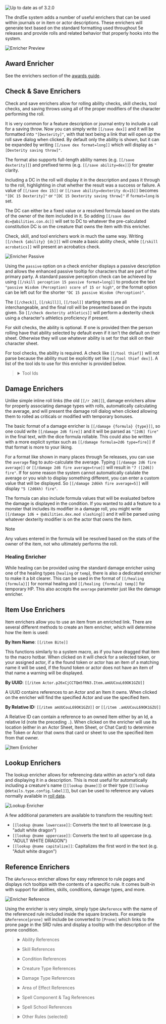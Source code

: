 ![Up to date as of 3.2.0](https://img.shields.io/static/v1?label=dnd5e&message=3.2.0&color=informational)

The dnd5e system adds a number of useful enrichers that can be used within journals or in item or actor descriptions. These enrichers will generate text based on the standard formatting used throughout 5e releases and provide rolls and related behavior that properly hooks into the system.

![Enricher Preview](https://raw.githubusercontent.com/foundryvtt/dnd5e/publish-wiki/wiki/images/enrichers-preview.jpg)

## Award Enricher
See the enrichers section of the [awards guide](Awards).


## Check & Save Enrichers
Check and save enrichers allow for rolling ability checks, skill checks, tool checks, and saving throws using all of the proper modifiers of the character performing the roll.

It is very common for a feature description or journal entry to include a call for a saving throw. Now you can simply write `[[/save dex]]` and it will be formatted into `"[Dexterity]"`, with that text being a link that will open up the roll save dialog when clicked. By default only the ability is shown, but it can be expanded by writing `[[/save dex format=long]]` which will display as `"[Dexterity saving throw]"`.

The format also supports full-length ability names (e.g. `[[/save dexterity]]`) and prefixed terms (e.g. `[[/save ability=dex]]`) for greater clarity.

Including a DC in the roll will display it in the description and pass it through to the roll, highlighting in chat whether the result was a success or failure. A value of `[[/save dex 15]]` or `[[/save ability=dexterity dc=15]]` becomes `"[DC 15 Dexterity]"` or `"[DC 15 Dexterity saving throw]"` if `format=long` is set.

The DC can either be a fixed value or a resolved formula based on the stats of the owner of the item included in it. So adding `[[/save dex dc=@abilities.con.dc]]` will set to DC to whatever the pre-calculated constitution DC is on the creature that owns the item with this enricher.

Check, skill, and tool enrichers work in much the same way. Writing `[[/check {ability} {dc}]]` will create a basic ability check, while `[[/skill acrobatics]]` will present an acrobatics check.

![Enricher Passive](https://raw.githubusercontent.com/foundryvtt/dnd5e/publish-wiki/wiki/images/enricher-passive.jpg)

Using the `passive` option on a check enricher displays a passive description and allows the enhanced passive tooltip for characters that are part of the primary party. A standard passive perception check can be achieved by using `[[/skill perception 15 passive format=long]]` to produce the text `"passive Wisdom (Perception) score of 15 or high"`, or the format option can be left out for the shorter `"DC 15 passive Wisdom (Perception)"`.

The `[[/check]]`, `[[/skill]]`, `[[/tool]]` starting terms are all interchangeable, and the final roll will be presented based on the inputs given. So `[[/check dexterity athletics]]` will perform a dexterity check using a character's athletics proficiency if present.

For skill checks, the ability is optional. If one is provided then the person rolling have that ability selected by default even if it isn't the default on their sheet. Otherwise they will use whatever ability is set for that skill on their character sheet.

For tool checks, the ability is required. A check like `[[/tool thief]]` will not parse because the ability must be explicitly set like `[[/tool thief dex]]`. A list of the tool ids to use for this enricher is provided below.  

> <details>
> <summary>Tool Ids</summary>
>
> | Tool                   | Id             |
> |------------------------|----------------|
> | Alchemist's Supplies   | `alchemist`    |
> | Bagpipes               | `bagpipes`     |
> | Brewer's Supplies      | `brewer`       |
> | Calligrapher's Supplies | `calligrapher`|
> | Playing Cards Set      | `card`         |
> | Carpenter's Tools      | `carpenter`    |
> | Cartographer's Tools   | `cartographer` |
> | Chess Set              | `chess`        |
> | Cobbler's Tools        | `cobbler`      |
> | Cook's Utensils        | `cook`         |
> | Dice Set               | `dice`         |
> | Disguise Kit           | `disg`         |
> | Drum                   | `drum`         |
> | Dulcimer               | `dulcimer`     |
> | Flute                  | `flute`        |
> | Forgery Kit            | `forg`         |
> | Glassblower's Tools    | `glassblower`  |
> | Herbalism Kit          | `herb`         |
> | Horn                   | `horn`         |
> | Jeweler's Tools        | `jeweler`      |
> | Leatherworker's Tools  | `leatherworker`|
> | Lute                   | `lute`         |
> | Lyre                   | `lyre`         |
> | Mason's Tools          | `mason`        |
> | Navigator's Tools      | `navg`         |
> | Painter's Supplies     | `painter`      |
> | Pan Flute              | `panflute`     |
> | Poisoner's Kit         | `pois`         |
> | Potter's Tools         | `potter`       |
> | Shawm                  | `shawm`        |
> | Smith's Tools          | `smith`        |
> | Thieves' Tools         | `thief`        |
> | Tinker's Tools         | `tinker`       |
> | Viol                   | `viol`         |
> | Weaver's Tools         | `weaver`       |
> | Woodcarver's Tools     | `woodcarver`   |
>
> Source: `CONFIG.DND5E.toolIds` </details>


## Damage Enrichers
Unlike simple inline roll links (the old `[[/r 2d6]]`), damage enrichers allow for properly associating damage types with rolls, automatically calculating the average, and will present the damage roll dialog when clicked allowing them to rolled as criticals or modified with temporary bonuses.

The basic format of a damage enricher is `[[/damage {formula} {type}]]`, so one could write `[[/damage 2d6 fire]]` and it will be parsed as `"[2d6] fire"` in the final text, with the dice formula rollable. This could also be written with a more explicit syntax such as `[[/damage formula=2d6 type=fire]]` if that format is more to your liking.

For a format like shown in many places through 5e releases, you can use the `average` flag to auto-calculate the average. Typing `[[/damage 2d6 fire average]]` or `[[/damage 2d6 fire average=true]]` will result in `"7 ([2d6]) fire"`. If for some reason the system cannot automatically calulate the average or you wish to display something different, you can enter a custom value that will be displayed. So `[[/damage 2d6kh fire average=5]]` will display `"5 (2d6kh) fire"`.

The formula can also include formula values that will be evaluated before the damage is displayed in the condition. If you wanted to add a feature to a monster that includes its modifier in a damage roll, you might write `[[/damage 1d6 + @abilities.dex.mod slashing]]` and it will be parsed using whatever dexterity modifier is on the actor that owns the item.

> [!Note]
> Any values entered in the formula will be resolved based on the stats of the owner of the item, not who ultimately performs the roll.

### Healing Enricher
While healing can be provided using the standard damage enricher using one of the healing types (`healing` or `temp`), there is also a dedicated enricher to make it a bit clearer. This can be used in the format of `[[/healing {formula}]]` for normal healing and `[[/healing {formula} temp]]` for temporary HP. This also accepts the `average` parameter just like the damage enricher.


## Item Use Enrichers
Item enrichers allow you to use an item from an enriched link. There are several different methods to create an Item enricher, which will determine how the item is used:

**By Item Name**: `[[/item Bite]]`

This functions similarly to a system macro, as if you have dragged that item to the macro hotbar. When clicked on it will check for a selected token, or your assigned actor, if a the found token or actor has an item of a matching name it will be used, if the found token or actor does not have an item of that name a warning will be displayed.


**By UUID**: `[[/item Actor.p26xCjCCTQm5fRN3.Item.amUUCouL69OK1GZU]]`

A UUID contains references to an Actor and an Item it owns. When clicked on the enricher will find the specified Actor and use the specified Item.


**By Relative ID:** `[[/item amUUCouL69OK1GZU]]`  or `[[/item .amUUCouL69OK1GZU]]`

A Relative ID can contain a reference to an owned Item either by an Id, a relative Id (note the preceding `.`). When clicked on the enricher will use its location (either in an Actor Sheet, Item Sheet, or Chat Card) to determine the Token or Actor that owns that card or sheet to use the specified item from that owner.

![Item Enricher](https://github.com/foundryvtt/dnd5e/assets/86370342/0e97f88a-992e-42ed-a8f0-19b35f152cdb)

## Lookup Enrichers

The lookup enricher allows for referencing data within an actor's roll data and displaying it in a description. This is most useful for automatically including a creature's name (`[[lookup @name]]`) or their type (`[[lookup @details.type.config.label]]`), but can be used to reference any values normally available in [roll data](Roll-Formulas.md).

![Lookup Enricher](https://raw.githubusercontent.com/foundryvtt/dnd5e/publish-wiki/wiki/images/enricher-lookup.jpg)

A few additional parameters are available to transform the resulting text:
- `[[lookup @name lowercase]]`: Converts the text to all lowercase (e.g. "adult white dragon")
- `[[lookup @name uppercase]]`: Converts the text to all uppercase (e.g. "ADULT WHITE DRAGON")
- `[[lookup @name capitalize]]`: Capitalizes the first word in the text (e.g. "Adult white dragon")

## Reference Enrichers
The `&Reference` enricher allows for easy reference to rule pages and displays rich tooltips with the contents of a specific rule. It comes built-in with support for abilities, skills, conditions, damage types, and more.

![Enricher Reference](https://raw.githubusercontent.com/foundryvtt/dnd5e/publish-wiki/wiki/images/enricher-reference.jpg)

Using the enricher is very simple, simply type `&Reference` with the name of the referenced rule included inside the square brackets. For example `&Reference[prone]` will include be converted to `[Prone]` which links to the prone page in the SRD rules and display a tooltip with the description of the prone condition.

> <details>
> <summary>Ability References</summary>
>
> | Ability      | Short ID | Full ID        |
> | ------------ | -------- | -------------- |
> | Strength     | `str`    | `strength`     |
> | Dexterity    | `dex`    | `dexterity`    |
> | Constitution | `con`    | `constitution` |
> | Intelligence | `int`    | `intelligence` |
> | Wisdom       | `wis`    | `wisdom`       |
> | Charisma     | `cha`    | `charisma`     |
> | Honor        | N/A      | N/A            |
> | Sanity       | N/A      | N/A            |
>
> Source: `CONFIG.DND5E.abilities` </details>


> <details>
> <summary>Skill References</summary>
>
> | Skill           | Short ID | Full ID          |
> | --------------- | -------- | ---------------- |
> | Acrobatics      | `acr`    | `acrobatics`     |
> | Animal Handling | `ani`    | `animalHandling` |
> | Arcana          | `arc`    | `arcana`         |
> | Athletics       | `ath`    | `athletics`      |
> | Deception       | `dec`    | `deception`      |
> | History         | `his`    | `history`        |
> | Insight         | `ins`    | `insight`        |
> | Intimidation    | `itm`    | `intimidation`   |
> | Investigation   | `inv`    | `investigation`  |
> | Medicine        | `med`    | `medicine`       |
> | Nature          | `nat`    | `nature`         |
> | Perception      | `prc`    | `perception`     |
> | Performance     | `prf`    | `performance`    |
> | Persuasion      | `per`    | `persuasion`     |
> | Religion        | `rel`    | `religion`       |
> | Sleight of Hand | `slt`    | `sleightOfHand`  |
> | Stealth         | `ste`    | `stealth`        |
> | Survival        | `sur`    | `survival`       |
>
> Source: `CONFIG.DND5E.skills` </details>


> <details>
> <summary>Condition References</summary>
>
> | Condition     | ID              |
> | ------------- | --------------- |
> | Blinded       | `blinded`       |
> | Charmed       | `charmed`       |
> | Deafened      | `deafened`      |
> | Exhaustion    | `exhaustion`    |
> | Frightened    | `frightened`    |
> | Grappled      | `grappled`      |
> | Incapacitated | `incapacitated` |
> | Invisible     | `invisible`     |
> | Paralyzed     | `paralyzed`     |
> | Petrified     | `petrified`     |
> | Poisoned      | `poisoned`      |
> | Prone         | `prone`         |
> | Restrained    | `restrained`    |
> | Stunned       | `stunned`       |
> | Unconscious   | `unconscious`   |
>
> Source: `CONFIG.DND5E.conditionTypes` </details>


> <details>
> <summary>Creature Type References</summary>
>
> | Creature Type | ID            |
> | ------------- | ------------- |
> | Aberration    | `aberration`  |
> | Beast         | `beast`       |
> | Celestial     | `celestial`   |
> | Construct     | `construct`   |
> | Dragon        | `dragon`      |
> | Elemental     | `elemental`   |
> | Fey           | `fey`         |
> | Fiend         | `fiend`       |
> | Giant         | `giant`       |
> | Humanoid      | `humanoid`    |
> | Monstrosity   | `monstrosity` |
> | Ooze          | `ooze`        |
> | Plant         | `plant`       |
> | Undead        | `undead`      |
>
> Source: `CONFIG.DND5E.creatureTypes` </details>


> <details>
> <summary>Damage Type References</summary>
>
> | Damage Type | ID            |
> | ----------- | ------------- |
> | Acid        | `acid`        |
> | Bludgeoning | `bludgeoning` |
> | Cold        | `cold`        |
> | Fire        | `fire`        |
> | Force       | `force`       |
> | Lightning   | `lightning`   |
> | Necrotic    | `necrotic`    |
> | Piercing    | `piercing`    |
> | Poison      | `poison`      |
> | Psychic     | `psychic`     |
> | Radiant     | `radiant`     |
> | Slashing    | `slashing`    |
> | Thunder     | `thunder`     |
>
> Source: `CONFIG.DND5E.damageTypes` </details>


> <details>
> <summary>Area of Effect References</summary>
>
> | Area of EFfect | ID       |
> | -------------- | -------- |
> | Cone           | `cone`   |
> | Cube           | `cube`   |
> | Sphere         | `sphere` |
> | Square         | `square` |
> | Line           | `line`   |
>
> Source: `CONFIG.DND5E.areaTargetTypes` </details>


> <details>
> <summary>Spell Component & Tag References</summary>
>
> | Component/Tag   | ID                  |
> | --------------- | ------------------- |
> | Concentration   | `concentration`     |
> | Material        | `material`          |
> | Ritual          | `ritual`            |
> | Somatic         | `somatic`           |
> | Verbal          | `verbal` or `vocal` |
>
> Source: `CONFIG.DND5E.spellComponents` & `CONFIG.DND5E.spellTags` </details>


> <details>
> <summary>Spell School References</summary>
>
> | Spell School  | Short ID | Full ID         |
> | ------------- | -------- | --------------- |
> | Abjuration    | `abj`    | `abjuration`    |
> | Conjuration   | `con`    | `conjuration`   |
> | Divination    | `div`    | `divination`    |
> | Enchantment   | `enc`    | `enchantment`   |
> | Evocation     | `evo`    | `evocation`     |
> | Illusion      | `ill`    | `illusion`      |
> | Necromancy    | `nec`    | `necromancy`    |
> | Transmutation | `trs`    | `transmutation` |
>
> Source: `CONFIG.DND5E.spellSchools` </details>


> <details>
> <summary>Other Rules (selected)</summary>
>
> <p>Inspiration, Carrying Capacity, Encumbrance, Hiding, Passive Perception, Falling, Suffocating, Lightly Obscured, Heavily Obscured, Bright Light, Dim Light, Darkness, Blindsight, Darkvision, Truesight, Surprise, Difficult Terrain, Size, Grappling, Shoving, Half Cover, Three-Quarters Cover, Total Cover, Instant Death, Death Saving Throws, Underwater Combat, Attunement, Telepathy</p>
> 
> Source: `CONFIG.DND5E.rules`
